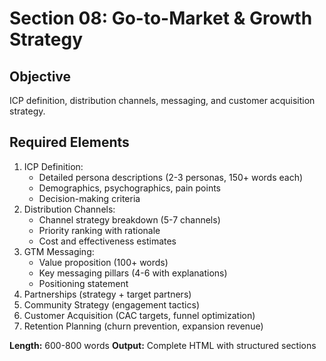 # Section 08: Go-to-Market & Growth Strategy

## Objective
ICP definition, distribution channels, messaging, and customer acquisition strategy.

## Required Elements
1. ICP Definition:
   - Detailed persona descriptions (2-3 personas, 150+ words each)
   - Demographics, psychographics, pain points
   - Decision-making criteria
2. Distribution Channels:
   - Channel strategy breakdown (5-7 channels)
   - Priority ranking with rationale
   - Cost and effectiveness estimates
3. GTM Messaging:
   - Value proposition (100+ words)
   - Key messaging pillars (4-6 with explanations)
   - Positioning statement
4. Partnerships (strategy + target partners)
5. Community Strategy (engagement tactics)
6. Customer Acquisition (CAC targets, funnel optimization)
7. Retention Planning (churn prevention, expansion revenue)

**Length:** 600-800 words
**Output:** Complete HTML with structured sections